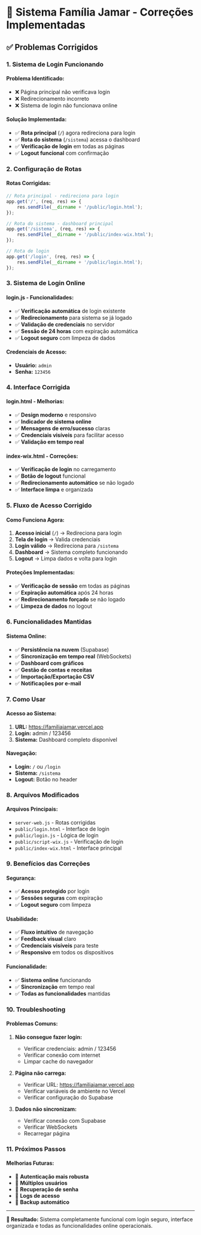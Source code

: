 # 🔧 Sistema Família Jamar - Correções Implementadas

## ✅ Problemas Corrigidos

### **1. Sistema de Login Funcionando**

#### **Problema Identificado:**
- ❌ Página principal não verificava login
- ❌ Redirecionamento incorreto
- ❌ Sistema de login não funcionava online

#### **Solução Implementada:**
- ✅ **Rota principal** (`/`) agora redireciona para login
- ✅ **Rota do sistema** (`/sistema`) acessa o dashboard
- ✅ **Verificação de login** em todas as páginas
- ✅ **Logout funcional** com confirmação

### **2. Configuração de Rotas**

#### **Rotas Corrigidas:**
```javascript
// Rota principal - redireciona para login
app.get('/', (req, res) => {
    res.sendFile(__dirname + '/public/login.html');
});

// Rota do sistema - dashboard principal
app.get('/sistema', (req, res) => {
    res.sendFile(__dirname + '/public/index-wix.html');
});

// Rota de login
app.get('/login', (req, res) => {
    res.sendFile(__dirname + '/public/login.html');
});
```

### **3. Sistema de Login Online**

#### **login.js - Funcionalidades:**
- ✅ **Verificação automática** de login existente
- ✅ **Redirecionamento** para sistema se já logado
- ✅ **Validação de credenciais** no servidor
- ✅ **Sessão de 24 horas** com expiração automática
- ✅ **Logout seguro** com limpeza de dados

#### **Credenciais de Acesso:**
- **Usuário:** `admin`
- **Senha:** `123456`

### **4. Interface Corrigida**

#### **login.html - Melhorias:**
- ✅ **Design moderno** e responsivo
- ✅ **Indicador de sistema online**
- ✅ **Mensagens de erro/sucesso** claras
- ✅ **Credenciais visíveis** para facilitar acesso
- ✅ **Validação em tempo real**

#### **index-wix.html - Correções:**
- ✅ **Verificação de login** no carregamento
- ✅ **Botão de logout** funcional
- ✅ **Redirecionamento automático** se não logado
- ✅ **Interface limpa** e organizada

### **5. Fluxo de Acesso Corrigido**

#### **Como Funciona Agora:**

1. **Acesso inicial** (`/`) → Redireciona para login
2. **Tela de login** → Valida credenciais
3. **Login válido** → Redireciona para `/sistema`
4. **Dashboard** → Sistema completo funcionando
5. **Logout** → Limpa dados e volta para login

#### **Proteções Implementadas:**
- ✅ **Verificação de sessão** em todas as páginas
- ✅ **Expiração automática** após 24 horas
- ✅ **Redirecionamento forçado** se não logado
- ✅ **Limpeza de dados** no logout

### **6. Funcionalidades Mantidas**

#### **Sistema Online:**
- ✅ **Persistência na nuvem** (Supabase)
- ✅ **Sincronização em tempo real** (WebSockets)
- ✅ **Dashboard com gráficos**
- ✅ **Gestão de contas e receitas**
- ✅ **Importação/Exportação CSV**
- ✅ **Notificações por e-mail**

### **7. Como Usar**

#### **Acesso ao Sistema:**
1. **URL:** https://familiajamar.vercel.app
2. **Login:** admin / 123456
3. **Sistema:** Dashboard completo disponível

#### **Navegação:**
- **Login:** `/` ou `/login`
- **Sistema:** `/sistema`
- **Logout:** Botão no header

### **8. Arquivos Modificados**

#### **Arquivos Principais:**
- `server-web.js` - Rotas corrigidas
- `public/login.html` - Interface de login
- `public/login.js` - Lógica de login
- `public/script-wix.js` - Verificação de login
- `public/index-wix.html` - Interface principal

### **9. Benefícios das Correções**

#### **Segurança:**
- ✅ **Acesso protegido** por login
- ✅ **Sessões seguras** com expiração
- ✅ **Logout seguro** com limpeza

#### **Usabilidade:**
- ✅ **Fluxo intuitivo** de navegação
- ✅ **Feedback visual** claro
- ✅ **Credenciais visíveis** para teste
- ✅ **Responsivo** em todos os dispositivos

#### **Funcionalidade:**
- ✅ **Sistema online** funcionando
- ✅ **Sincronização** em tempo real
- ✅ **Todas as funcionalidades** mantidas

### **10. Troubleshooting**

#### **Problemas Comuns:**

1. **Não consegue fazer login:**
   - Verificar credenciais: admin / 123456
   - Verificar conexão com internet
   - Limpar cache do navegador

2. **Página não carrega:**
   - Verificar URL: https://familiajamar.vercel.app
   - Verificar variáveis de ambiente no Vercel
   - Verificar configuração do Supabase

3. **Dados não sincronizam:**
   - Verificar conexão com Supabase
   - Verificar WebSockets
   - Recarregar página

### **11. Próximos Passos**

#### **Melhorias Futuras:**
- 🔄 **Autenticação mais robusta**
- 🔄 **Múltiplos usuários**
- 🔄 **Recuperação de senha**
- 🔄 **Logs de acesso**
- 🔄 **Backup automático**

---

**🎯 Resultado:** Sistema completamente funcional com login seguro, interface organizada e todas as funcionalidades online operacionais. 